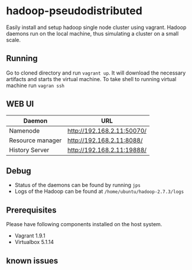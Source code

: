 # hadoop-pseudodistributed
Easily install and setup hadoop single node cluster using vagrant.
Hadoop daemons run on the local machine, thus simulating a cluster on a small scale.
## Running
Go to cloned directory and run `vagrant up`. It will download the necessary artifacts and starts the virtual machine. To take shell to running virtual machine run `vagran ssh`

## WEB UI
Daemon | URL
--- | ---
Namenode | http://192.168.2.11:50070/
Resource manager |  http://192.168.2.11:8088/
History Server |  http://192.168.2.11:19888/
## Debug
* Status of the daemons can be found by running `jps`
* Logs of the Hadoop can be found at `/home/ubuntu/hadoop-2.7.3/logs`

## Prerequisites
Please have following components installed on the host system.

* Vagrant 1.9.1
* Virtualbox 5.1.14

## known issues
